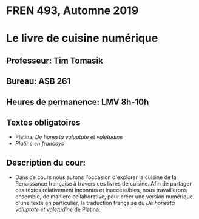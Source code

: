 # FREN 493, Automne 2019
# Le livre de cuisine numérique

## Professeur: Tim Tomasik
## Bureau: ASB 261
## Heures de permanence: LMV 8h-10h


## Textes obligatoires

- Platina, *De honesta voluptate et valetudine*
- *Platine en francoys*

## Description du cour:
- Dans ce cours nous aurons l'occasion d'explorer la cuisine de la Renaissance française à travers ces livres de cuisine. Afin de partager ces textes relativement inconnus et inaccessibles, nous travaillerons ensemble, de manière collaborative, pour créer une version numérique d'une texte en particulier, la traduction française du *De honesta voluptate et valetudine* de Platina.

![]()